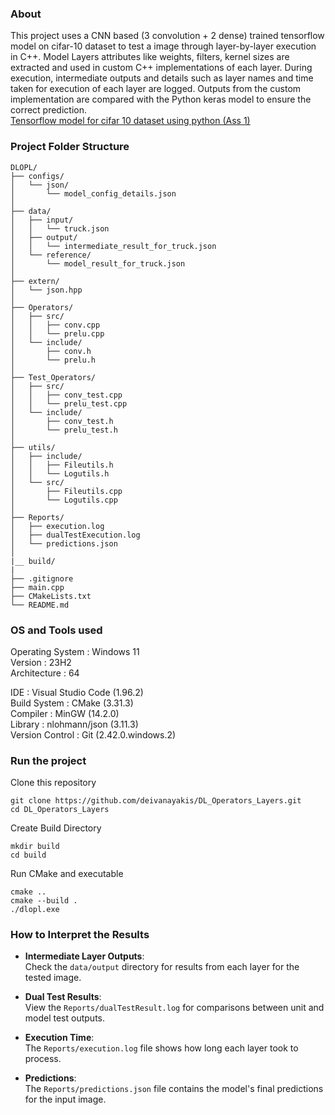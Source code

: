 ### About
This project uses a CNN based (3 convolution + 2 dense) trained tensorflow model on cifar-10 dataset to test a image through layer-by-layer execution in C++. Model Layers attributes like weights, filters, kernel sizes are extracted and used in custom C++ implementations of each layer. During execution, intermediate outputs and details such as layer names and time taken for execution of each layer are logged. Outputs from the custom implementation are compared with the Python keras model to ensure the correct prediction.<br> [Tensorflow model for cifar 10 dataset using python (Ass 1) ](https://github.com/deivanayakis/CIFAR10-IMAGE-CLASSIFICATION)

### Project Folder Structure

```
DLOPL/
├── configs/
│   └── json/
│       └── model_config_details.json
│
├── data/
│   ├── input/
│   │   └── truck.json
│   ├── output/
│   │   └── intermediate_result_for_truck.json
│   └── reference/
│       └── model_result_for_truck.json
│
├── extern/
│   └── json.hpp
│
├── Operators/
│   ├── src/
│   │   ├── conv.cpp
│   │   └── prelu.cpp
│   └── include/
│       ├── conv.h
│       └── prelu.h
│
├── Test_Operators/
│   ├── src/
│   │   ├── conv_test.cpp
│   │   └── prelu_test.cpp
│   └── include/
│       ├── conv_test.h
│       └── prelu_test.h
│
├── utils/
│   ├── include/
│   │   ├── Fileutils.h
│   │   └── Logutils.h
│   └── src/
│       ├── Fileutils.cpp
│       └── Logutils.cpp
│
├── Reports/
│   ├── execution.log
│   ├── dualTestExecution.log
│   └── predictions.json
│
|__ build/
|
├── .gitignore
├── main.cpp
├── CMakeLists.txt
└── README.md
```

### OS and Tools used

Operating System : Windows 11 <br>
Version : 23H2 <br>
Architecture : 64 <br>

IDE : Visual Studio Code (1.96.2) <br>
Build System : CMake (3.31.3) <br>
Compiler : MinGW (14.2.0) <br>
Library : nlohmann/json (3.11.3) <br>
Version Control : Git (2.42.0.windows.2) <br>

### Run the project

Clone this repository
```
git clone https://github.com/deivanayakis/DL_Operators_Layers.git
cd DL_Operators_Layers
```
Create Build Directory
```
mkdir build
cd build
```
Run CMake and executable
```
cmake ..
cmake --build .
./dlopl.exe
```

### How to Interpret the Results

- **Intermediate Layer Outputs**:  
  Check the `data/output` directory for results from each layer for the tested image.

- **Dual Test Results**:  
  View the `Reports/dualTestResult.log` for comparisons between unit and model test outputs.

- **Execution Time**:  
  The `Reports/execution.log` file shows how long each layer took to process.

- **Predictions**:  
  The `Reports/predictions.json` file contains the model's final predictions for the input image.




